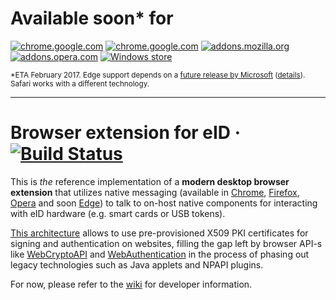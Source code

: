 # Available soon\* for
[![chrome.google.com](https://github.com/alrra/browser-logos/blob/master/src/chrome/chrome_64x64.png)](https://chrome.google.com/webstore/category/extensions)
[![chrome.google.com](https://github.com/alrra/browser-logos/blob/master/src/chromium/chromium_64x64.png)](https://chrome.google.com/webstore/category/extensions)
[![addons.mozilla.org](https://github.com/alrra/browser-logos/blob/master/src/firefox/firefox_64x64.png)](https://addons.mozilla.org/en-US/firefox/)
[![addons.opera.com](https://github.com/alrra/browser-logos/blob/master/src/opera/opera_64x64.png)](https://addons.opera.com/en/extensions/)
[![Windows store](https://github.com/alrra/browser-logos/blob/master/src/edge/edge_64x64.png)](https://www.microsoft.com/en-us/store/collections/EdgeExtensions/pc/)

<sub>\*ETA February 2017. Edge support depends on a [future release by Microsoft](https://www.microsoft.com/en-us/windows/upcoming-features) ([details](https://docs.microsoft.com/en-us/microsoft-edge/extensions/guides/native-messaging)). Safari works with a different technology.</sub>

----

# Browser extension for eID · [![Build Status](https://travis-ci.org/hwcrypto/hwcrypto-extension.svg?branch=master)](https://travis-ci.org/hwcrypto/hwcrypto-extension)

This is _the_ reference implementation of a **modern desktop browser extension** that utilizes native messaging (available in [Chrome](https://developer.chrome.com/extensions/nativeMessaging), [Firefox](https://developer.mozilla.org/en-US/Add-ons/WebExtensions/Native_messaging), [Opera](https://dev.opera.com/extensions/message-passing/#native-messaging) and soon [Edge](https://docs.microsoft.com/en-us/microsoft-edge/extensions/guides/native-messaging)) to talk to on-host native components for interacting with eID hardware (e.g. smart cards or USB tokens).

[This architecture](https://hwcrypto.github.io/#architecture-overview) allows to use pre-provisioned X509 PKI certificates for signing and authentication on websites, filling the gap left by browser API-s like [WebCryptoAPI](https://www.w3.org/TR/WebCryptoAPI/) and [WebAuthentication](https://www.w3.org/TR/webauthn/) in the process of phasing out legacy technologies such as Java applets and NPAPI plugins.

For now, please refer to the [wiki](https://github.com/hwcrypto/hwcrypto-extension/wiki) for developer information.
